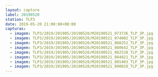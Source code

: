 ```yaml
---
layout: capture
label: 20190520
station: TLP3
date: 2019-05-20 21:00:00+00:00
capturas:
  - imagem: TLP3/2019/201905/20190520/M20190521_073736_TLP_3P.jpg
  - imagem: TLP3/2019/201905/20190520/M20190521_074002_TLP_3P.jpg
  - imagem: TLP3/2019/201905/20190520/M20190521_080252_TLP_3P.jpg
  - imagem: TLP3/2019/201905/20190520/M20190521_080642_TLP_3P.jpg
  - imagem: TLP3/2019/201905/20190520/M20190521_082538_TLP_3P.jpg
  - imagem: TLP3/2019/201905/20190520/M20190521_084021_TLP_3P.jpg
  - imagem: TLP3/2019/201905/20190520/M20190521_085403_TLP_3P.jpg
  - imagem: TLP3/2019/201905/20190520/M20190521_090020_TLP_3P.jpg
---
```


